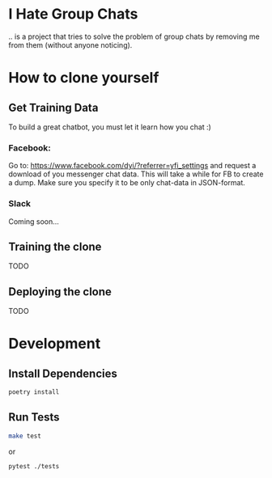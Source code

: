 # I Hate Group Chats 

.. is a project that tries to solve the problem of group chats by removing me from them (without anyone noticing).


# How to clone yourself

## Get Training Data

To build a great chatbot, you must let it learn how you chat :) 

### Facebook:

Go to: https://www.facebook.com/dyi/?referrer=yfi_settings and request a download of you messenger chat data. This will take a while for FB to create a dump.
Make sure you specify it to be only chat-data in JSON-format. 


### Slack

Coming soon...


## Training the clone

TODO

## Deploying the clone

TODO

# Development 

## Install Dependencies 

```bash
poetry install
```


## Run Tests

```bash
make test 
```

or 

```bash
pytest ./tests
```



